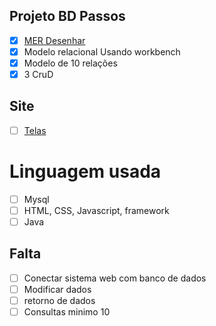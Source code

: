 ## Projeto BD Passos

- [x] [MER Desenhar](MER.pdf)
- [x] Modelo relacional Usando workbench
- [x] Modelo de 10 relações
- [x] 3 CruD 

## Site
- [ ] [Telas](https://ltdagabriel.github.io/Projeto-BD/site/)

# Linguagem usada

- [ ] Mysql
- [ ] HTML, CSS, Javascript, framework
- [ ] Java

## Falta

- [ ] Conectar sistema web com banco de dados
- [ ] Modificar dados 
- [ ] retorno de dados
- [ ] Consultas minimo 10
